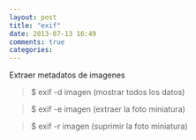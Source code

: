 ```yaml
---
layout: post
title: "exif"
date: 2013-07-13 16:49
comments: true
categories: 
---
```

Extraer metadatos de imagenes

>$ exif -d imagen  (mostrar todos los datos)

>$ exif -e imagen  (extraer la foto miniatura)

>$ exif -r imagen   (suprimir la foto miniatura)  


